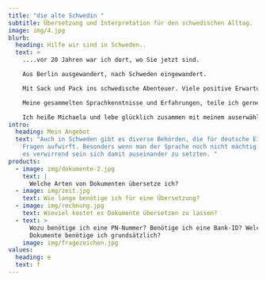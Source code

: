 ```yaml
---
title: "die alte Schwedin "
subtitle: Übersetzung und Interpretation für den schwedischen Alltag.
image: img/4.jpg
blurb:
  heading: Hilfe wir sind in Schweden..
  text: >
    ....vor 20 Jahren war ich dort, wo Sie jetzt sind. 

    Aus Berlin ausgewandert, nach Schweden eingewandert. 

    Mit Sack und Pack ins schwedische Abenteuer. Viele positive Erwartungen und keine Sprachkenntnisse im Gepäck.

    Meine gesammelten Sprachkenntnisse und Erfahrungen, teile ich gerne mit Ihnen.

    Ich heiße Michaela und lebe glücklich zusammen mit meinem auserwählten “Vikinger” im schönen Småland.
intro:
  heading: Mein Angebot
  text: "Auch in Schweden gibt es diverse Behörden, die für deutsche Einwanderer
    Fragen aufwirft. Besonders wenn man der Sprache noch nicht mächtig ist, kann
    es verwirrend sein sich damit auseinander zu setzten. "
products:
  - image: img/dokumente-2.jpg
    text: |
      Welche Arten von Dokumenten übersetze ich?
  - image: img/zeit.jpg
    text: Wie lange benötige ich für eine Übersetzung?
  - image: img/rechnung.jpg
    text: Wieviel kostet es Dokumente übersetzen zu lassen?
  - text: >
      Wozu benötige ich eine PN-Nummer? Benötige ich eine Bank-ID? Welche
      Dokumente benötige ich grundsätzlich?
    image: img/fragezeichen.jpg
values:
  heading: e
  text: f
---
```

